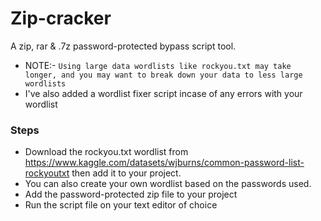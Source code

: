 # Zip-cracker
A zip, rar &amp; .7z password-protected bypass script tool. 

- NOTE:- ```Using large data wordlists like rockyou.txt may take longer, and you may want to break down your data to less large wordlists```
- I've also added a wordlist fixer script incase of any errors with your wordlist
### Steps
- Download the rockyou.txt wordlist from https://www.kaggle.com/datasets/wjburns/common-password-list-rockyoutxt then add it to your project.
- You can also create your own wordlist based on the passwords used.
- Add the password-protected zip file to your project
- Run the script file on your text editor of choice
